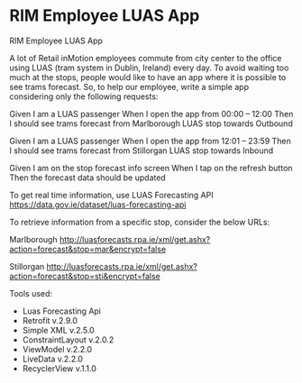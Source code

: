 # RIM Employee LUAS App
RIM Employee LUAS App

A lot of Retail inMotion employees commute from city center to the office using LUAS (tram system in Dublin, Ireland) every day. To avoid waiting too much at the stops, people would like to have an app where it is possible to see trams forecast. So, to help our employee, write a simple app considering only the following requests:

Given I am a LUAS passenger
When I open the app from 00:00 – 12:00
Then I should see trams forecast from Marlborough LUAS stop towards Outbound

Given I am a LUAS passenger
When I open the app from 12:01 – 23:59
Then I should see trams forecast from Stillorgan LUAS stop towards Inbound

Given I am on the stop forecast info screen
When I tap on the refresh button
Then the forecast data should be updated

To get real time information, use LUAS Forecasting API
https://data.gov.ie/dataset/luas-forecasting-api

To retrieve information from a specific stop, consider the below URLs:

Marlborough
http://luasforecasts.rpa.ie/xml/get.ashx?action=forecast&stop=mar&encrypt=false

Stillorgan
http://luasforecasts.rpa.ie/xml/get.ashx?action=forecast&stop=sti&encrypt=false

Tools used:
- Luas Forecasting Api
- Retrofit v.2.9.0
- Simple XML v.2.5.0
- ConstraintLayout v.2.0.2
- ViewModel v.2.2.0
- LiveData v.2.2.0
- RecyclerView v.1.1.0
